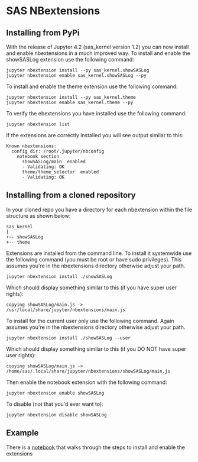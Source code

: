 # SAS NBextensions


## Installing from PyPi
With the release of Jupyter 4.2 (sas_kernel version 1.2) you can now install and enable nbextensions in a much improved way.
To install and enable the showSASLog extension use the following command:
```
jupyter nbextension install --py sas_kernel.showSASLog
jupyter nbextension enable sas_kernel.showSASLog --py
```

To install and enable the theme extension use the following command:
```
jupyter nbextension install --py sas_kernel.theme
jupyter nbextension enable sas_kernel.theme --py
```

To verify the ebextensions you have installed use the following command:
```
jupyter nbextension list
```

If the extensions are correctly installed you will see output similar to this:
```
Known nbextensions:
  config dir: /root/.jupyter/nbconfig
    notebook section
      showSASLog/main  enabled 
      - Validating: OK
      theme/theme_selector  enabled 
      - Validating: OK
```

## Installing from a cloned repository
In your cloned repo you have a directory for each nbextension within the file structure as shown below:

```
sas_kernel
|
+-- showSASLog
+-- theme
```

Extensions are installed from the command line. 
To install it systemwide use the following command (you must be root or have sudo privileges). This assumes you're in the nbextensions directory otherwise adjust your path.
```
jupyter nbextension install ./showSASLog
```
Which should display something similar to this (if you have super user rights):

`copying showSASLog/main.js -> /usr/local/share/jupyter/nbextensions/main.js`


To install for the current user only use the following command. Again assumes you're in the nbextensions directory otherwise adjust your path.
```
jupyter nbextension install ./showSASLog --user
```
Which should display something similar to this (if you DO NOT have super user rights):

`copying showSASLog/main.js -> /home/sas/.local/share/jupyter/nbextensions/showSASLog/main.js`


Then enable the notebook extension with the following command:
```
jupyter nbextension enable showSASLog
``` 

To disable (not that you'd ever want to):

 `jupyter nbextension disable showSASLog`

## Example
There is a [notebook](../../notebook/loadSASExtensions.ipynb) that walks through the steps to install and enable the extensions

